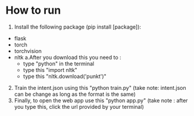 # How to run
1. Install the following package (pip install [package]):
  - flask
  - torch
  - torchvision
  - nltk
    a.After you download this you need to :
      - type "python" in the terminal
      - type this "import nltk"
      - type this "nltk.download('punkt')"
2. Train the intent.json using this "python train.py" (take note: intent.json can be change as long as the format is the same)
3. Finally, to open the web app use this "python app.py" (take note : after you type this, click the url provided by your terminal)
